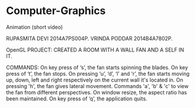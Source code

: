 # Computer-Graphics
Animation (short video)

RUPASMITA DEVI 2014A7PS004P.
VRINDA PODDAR 2014B4A7802P.

OpenGL PROJECT: CREATED A ROOM WITH A WALL FAN AND A SELF IN IT.

COMMANDS:
On key press of ‘s’, the fan starts spinning the blades.
On key press of ‘t’, the fan stops.
On pressing ‘u’, ‘d’, ‘l’ and ‘r’, the fan starts moving up, down, left and
right respectively on the current wall it's located in.
On pressing 'h', the fan gives lateral movement.
Commands 'a', 'b' & 'c'  to view the fan from different perspectives.
On window resize, the aspect ratio has been maintained.
On key press of ‘q’, the application quits.
